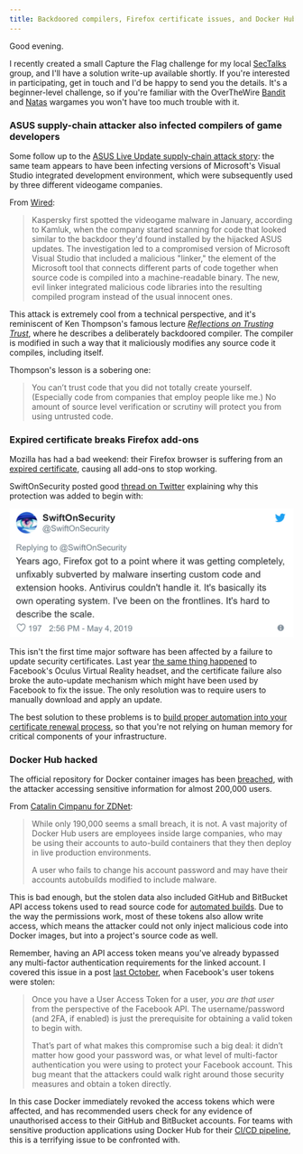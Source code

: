 ```yaml
---
title: Backdoored compilers, Firefox certificate issues, and Docker Hub breach
---
```


Good evening.

I recently created a small Capture the Flag challenge for my local [SecTalks](https://www.sectalks.org/adelaide/) group, and I'll have a solution write-up available shortly. If you're interested in participating, get in touch and I'd be happy to send you the details. It's a beginner-level challenge, so if you're familiar with the OverTheWire [Bandit](http://overthewire.org/wargames/bandit/) and [Natas](http://overthewire.org/wargames/natas/) wargames you won't have too much trouble with it.

### ASUS supply-chain attacker also infected compilers of game developers

Some follow up to the [ASUS Live Update supply-chain attack story](https://markeldo.com/Email-update-ASUS-supply-chain-attack-Scytl-online-voting-flaws-Darpa-funding-electronic-voting-research/): the same team appears to have been infecting versions of Microsoft's Visual Studio integrated development environment, which were subsequently used by three different videogame companies. 

From [Wired](https://www.wired.com/story/supply-chain-hackers-videogames-asus-ccleaner/):

>Kaspersky first spotted the videogame malware in January, according to Kamluk, when the company started scanning for code that looked similar to the backdoor they'd found installed by the hijacked ASUS updates. The investigation led to a compromised version of Microsoft Visual Studio that included a malicious "linker," the element of the Microsoft tool that connects different parts of code together when source code is compiled into a machine-readable binary. The new, evil linker integrated malicious code libraries into the resulting compiled program instead of the usual innocent ones.

This attack is extremely cool from a technical perspective, and it's reminiscent of Ken Thompson's famous lecture *[Reflections on Trusting Trust](https://www.archive.ece.cmu.edu/~ganger/712.fall02/papers/p761-thompson.pdf)*, where he describes a deliberately backdoored compiler. The compiler is modified in such a way that it maliciously modifies any source code it compiles, including itself.

Thompson's lesson is a sobering one:

>You can’t trust code that you did not totally create yourself. (Especially code from companies that employ people like me.) No amount of source level verification or scrutiny will protect you from using untrusted code.

### Expired certificate breaks Firefox add-ons

Mozilla has had a bad weekend: their Firefox browser is suffering from an [expired certificate](https://www.zdnet.com/article/firefox-add-ons-disabled-en-masse-after-mozilla-certificate-issue/), causing all add-ons to stop working.

SwiftOnSecurity posted  good [thread on Twitter](https://mobile.twitter.com/SwiftOnSecurity/status/1124545069078536192) explaining why this protection was added to begin with:

<a href="https://mobile.twitter.com/SwiftOnSecurity/status/1124545734538407937"><img src="/images/swiftonsecurity-firefox.png" alt="Tweet by SwiftOnSecurity" class="tweet"/></a>

This isn't the first time major software has been affected by a failure to update security certificates. Last year [the same thing happened](https://www.theverge.com/2018/3/8/17095414/oculus-rift-software-fix-certificate-expiry) to Facebook's Oculus Virtual Reality headset, and the certificate failure also broke the auto-update mechanism which might have been used by Facebook to fix the issue. The only resolution was to require users to manually download and apply an update.

The best solution to these problems is to [build proper automation into your certificate renewal process](https://letsencrypt.org/2015/11/09/why-90-days.html), so that you're not relying on human memory for critical components of your infrastructure.

### Docker Hub hacked

The official repository for Docker container images has been [breached](https://success.docker.com/article/docker-hub-user-notification), with the attacker accessing sensitive information for almost 200,000 users. 

From [Catalin Cimpanu for ZDNet](https://www.zdnet.com/article/docker-hub-hack-exposed-data-of-190000-users/):

>While only 190,000 seems a small breach, it is not. A vast majority of Docker Hub users are employees inside large companies, who may be using their accounts to auto-build containers that they then deploy in live production environments.
>
>A user who fails to change his account password and may have their accounts autobuilds modified to include malware.

This is bad enough, but the stolen data also included GitHub and BitBucket API access tokens used to read source code for [automated builds](https://docs.docker.com/docker-hub/builds/). Due to the way the permissions work, most of these tokens also allow write access, which means the attacker could not only inject malicious code into Docker images, but into a project's source code as well.

Remember, having an API access token means you've already bypassed any multi-factor authentication requirements for the linked account. I covered this issue in a post [last October](https://markeldo.com/Facebook-and-the-trade-off-of-centralised-authentication/), when Facebook's user tokens were stolen:

>Once you have a User Access Token for a user, *you are that user* from the perspective of the Facebook API. The username/password (and 2FA, if enabled) is just the prerequisite for obtaining a valid token to begin with.
>
>That’s part of what makes this compromise such a big deal: it didn’t matter how good your password was, or what level of multi-factor authentication you were using to protect your Facebook account. This bug meant that the attackers could walk right around those security measures and obtain a token directly.

In this case Docker immediately revoked the access tokens which were affected, and has recommended users check for any evidence of unauthorised access to their GitHub and BitBucket accounts. For teams with sensitive production applications using Docker Hub for their [CI/CD pipeline](https://www.atlassian.com/continuous-delivery/principles/continuous-integration-vs-delivery-vs-deployment), this is a terrifying issue to be confronted with. 